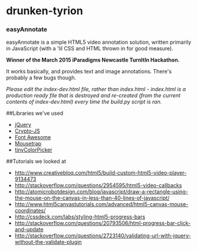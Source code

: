 # drunken-tyrion

### easyAnnotate
easyAnnotate is a simple HTML5 video annotation solution, written primarily in JavaScript (with a 'lil CSS and HTML thrown in for good measure). 

**Winner of the March 2015 iParadigms Newcastle TurnItIn Hackathon.**

It works basically, and provides text and image annotations. There's probably a few bugs though.

*Please edit the index-dev.html file, rather than index.html - index.html is a production ready file that is destroyed and re-created (from the current contents of index-dev.html) every time the build.py script is ran.*


##Libraries we've used
* [jQuery](http://jquery.com/)
* [Crypto-JS](https://code.google.com/p/crypto-js/)
* [Font Awesome](http://fortawesome.github.io/Font-Awesome/icons/)
* [Mousetrap](http://craig.is/killing/mice)
* [tinyColorPicker](https://github.com/PitPik/tinyColorPicker)

##Tutorials we looked at
* http://www.creativebloq.com/html5/build-custom-html5-video-player-9134473
* http://stackoverflow.com/questions/2954595/html5-video-callbacks
* http://atomicrobotdesign.com/blog/javascript/draw-a-rectangle-using-the-mouse-on-the-canvas-in-less-than-40-lines-of-javascript/
* http://www.html5canvastutorials.com/advanced/html5-canvas-mouse-coordinates/
* http://cssdeck.com/labs/styling-html5-progress-bars
* http://stackoverflow.com/questions/20793506/html-progress-bar-click-and-update
* http://stackoverflow.com/questions/2723140/validating-url-with-jquery-without-the-validate-plugin
